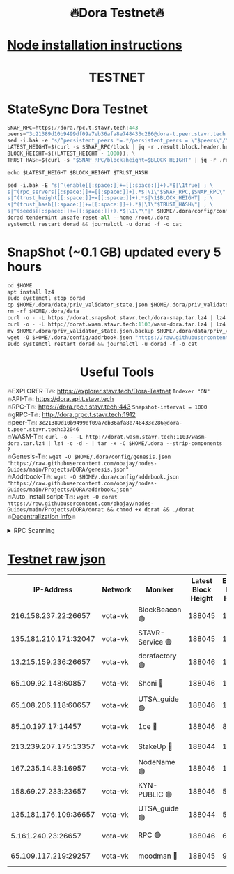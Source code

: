<h1 align="center"> 🔥Dora Testnet🔥</h1>

[Node installation instructions](https://github.com/obajay/nodes-Guides/tree/main/Projects/DORA)
=

<h1 align="center"> TESTNET</h1>

# StateSync Dora Testnet
```python
SNAP_RPC=https://dora.rpc.t.stavr.tech:443
peers="3c21389d10b9499df09a7eb36afa8e748433c286@dora-t.peer.stavr.tech:32046"
sed -i.bak -e "s/^persistent_peers *=.*/persistent_peers = \"$peers\"/" $HOME/.dora/config/config.toml
LATEST_HEIGHT=$(curl -s $SNAP_RPC/block | jq -r .result.block.header.height); \
BLOCK_HEIGHT=$((LATEST_HEIGHT - 1000)); \
TRUST_HASH=$(curl -s "$SNAP_RPC/block?height=$BLOCK_HEIGHT" | jq -r .result.block_id.hash)

echo $LATEST_HEIGHT $BLOCK_HEIGHT $TRUST_HASH

sed -i.bak -E "s|^(enable[[:space:]]+=[[:space:]]+).*$|\1true| ; \
s|^(rpc_servers[[:space:]]+=[[:space:]]+).*$|\1\"$SNAP_RPC,$SNAP_RPC\"| ; \
s|^(trust_height[[:space:]]+=[[:space:]]+).*$|\1$BLOCK_HEIGHT| ; \
s|^(trust_hash[[:space:]]+=[[:space:]]+).*$|\1\"$TRUST_HASH\"| ; \
s|^(seeds[[:space:]]+=[[:space:]]+).*$|\1\"\"|" $HOME/.dora/config/config.toml
dorad tendermint unsafe-reset-all --home /root/.dora
systemctl restart dorad && journalctl -u dorad -f -o cat
```
# SnapShot (~0.1 GB) updated every 5 hours
```python
cd $HOME
apt install lz4
sudo systemctl stop dorad
cp $HOME/.dora/data/priv_validator_state.json $HOME/.dora/priv_validator_state.json.backup
rm -rf $HOME/.dora/data
curl -o - -L https://dorat.snapshot.stavr.tech/dora-snap.tar.lz4 | lz4 -c -d - | tar -x -C $HOME/.dora --strip-components 2
curl -o - -L http://dorat.wasm.stavr.tech:1103/wasm-dora.tar.lz4 | lz4 -c -d - | tar -x -C $HOME/.dora --strip-components 2
mv $HOME/.dora/priv_validator_state.json.backup $HOME/.dora/data/priv_validator_state.json
wget -O $HOME/.dora/config/addrbook.json "https://raw.githubusercontent.com/obajay/nodes-Guides/main/Projects/DORA/addrbook.json"
sudo systemctl restart dorad && journalctl -u dorad -f -o cat
```
 <h1 align="center"> Useful Tools</h1>
 
🔥EXPLORER-T🔥: https://explorer.stavr.tech/Dora-Testnet        `Indexer "ON"` \
🔥API-T🔥:      https://dora.api.t.stavr.tech \
🔥RPC-T🔥:      https://dora.rpc.t.stavr.tech:443              `Snapshot-interval = 1000` \
🔥gRPC-T🔥:     http://dora.grpc.t.stavr.tech:1912 \
🔥peer-T🔥:     `3c21389d10b9499df09a7eb36afa8e748433c286@dora-t.peer.stavr.tech:32046` \
🔥WASM-T🔥:     ```curl -o - -L http://dorat.wasm.stavr.tech:1103/wasm-dora.tar.lz4 | lz4 -c -d - | tar -x -C $HOME/.dora --strip-components 2``` \
🔥Genesis-T🔥:  ```wget -O $HOME/.dora/config/genesis.json "https://raw.githubusercontent.com/obajay/nodes-Guides/main/Projects/DORA/genesis.json"``` \
🔥Addrbook-T🔥: ```wget -O $HOME/.dora/config/addrbook.json "https://raw.githubusercontent.com/obajay/nodes-Guides/main/Projects/DORA/addrbook.json"``` \
🔥Auto_install script-T🔥:  `wget -O dorat https://raw.githubusercontent.com/obajay/nodes-Guides/main/Projects/DORA/dorat && chmod +x dorat && ./dorat` \
🔥[Decentralization Info](https://github.com/obajay/StateSync-snapshots/tree/main/Projects/Dora/Decentralization)🔥

<details>
<summary>RPC Scanning</summary>

<h2 align="center"> We scan nodes in real time every 4 hours. And we provide the final result of RPC endpoints.
We cannot influence the operation of these nodes in any way. </h2>


```python
If Voting Power is higher than 0 --> then the Node is a validator of the network and may be subject to attack and be a potential threat to the chain.
```
```python
We marked such validators with a red symbol
```

</details>

[Testnet raw json](https://rpc-check.dorat.stavr.tech/dorat/rpc-dorat-result.json)
=



<table><tr><th>IP-Address</th><th>Network</th><th>Moniker</th><th>Latest Block Height</th><th>Earliest Block Height</th><th>Catching Up</th><th>Tx Index</th><th>Voting Power</th><th>Scan Time</th></tr><tr><td>216.158.237.22:26657</td><td>vota-vk</td><td>BlockBeacon 🟢</td><td>188045</td><td>1</td><td>False</td><td>off</td><td>0</td><td>2024-01-01T23:52:33.024514641UTC</td></tr><tr><td>135.181.210.171:32047</td><td>vota-vk</td><td>STAVR-Service 🟢</td><td>188045</td><td>1</td><td>False</td><td>on</td><td>0</td><td>2024-01-01T23:52:37.840424866UTC</td></tr><tr><td>13.215.159.236:26657</td><td>vota-vk</td><td>dorafactory 🟢</td><td>188046</td><td>1</td><td>False</td><td>on</td><td>0</td><td>2024-01-01T23:52:38.724443934UTC</td></tr><tr><td>65.109.92.148:60857</td><td>vota-vk</td><td>Shoni 🔴</td><td>188046</td><td>1</td><td>False</td><td>on</td><td>9323404379593930</td><td>2024-01-01T23:52:40.671968458UTC</td></tr><tr><td>65.108.206.118:60657</td><td>vota-vk</td><td>UTSA_guide 🟢</td><td>188046</td><td>1</td><td>False</td><td>on</td><td>0</td><td>2024-01-01T23:52:41.000611531UTC</td></tr><tr><td>85.10.197.17:14457</td><td>vota-vk</td><td>1ce 🔴</td><td>188046</td><td>8001</td><td>False</td><td>off</td><td>9009000000000000</td><td>2024-01-01T23:52:39.587827217UTC</td></tr><tr><td>213.239.207.175:13357</td><td>vota-vk</td><td>StakeUp 🔴</td><td>188044</td><td>13001</td><td>False</td><td>off</td><td>9009500000000000</td><td>2024-01-01T23:52:32.321086041UTC</td></tr><tr><td>167.235.14.83:16957</td><td>vota-vk</td><td>NodeName 🟢</td><td>188046</td><td>14001</td><td>False</td><td>on</td><td>0</td><td>2024-01-01T23:52:41.234209390UTC</td></tr><tr><td>158.69.27.233:23657</td><td>vota-vk</td><td>KYN-PUBLIC 🟢</td><td>188046</td><td>52001</td><td>False</td><td>on</td><td>0</td><td>2024-01-01T23:52:40.313523423UTC</td></tr><tr><td>135.181.176.109:36657</td><td>vota-vk</td><td>UTSA_guide 🟢</td><td>188044</td><td>55501</td><td>False</td><td>on</td><td>0</td><td>2024-01-01T23:52:32.105750539UTC</td></tr><tr><td>5.161.240.23:26657</td><td>vota-vk</td><td>RPC 🟢</td><td>188046</td><td>60001</td><td>False</td><td>off</td><td>0</td><td>2024-01-01T23:52:39.374752503UTC</td></tr><tr><td>65.109.117.219:29257</td><td>vota-vk</td><td>moodman 🔴</td><td>188045</td><td>99800</td><td>False</td><td>off</td><td>9009100000000000</td><td>2024-01-01T23:52:35.488367265UTC</td></tr></table>
